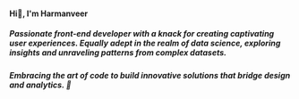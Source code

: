 #### Hi👋, I'm Harmanveer

##### Passionate front-end developer with a knack for creating captivating user experiences. Equally adept in the realm of data science, exploring insights and unraveling patterns from complex datasets. <br> 

##### Embracing the art of code to build innovative solutions that bridge design and analytics. 🚀

